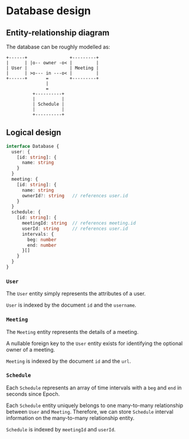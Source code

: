 # Database design

## Entity-relationship diagram

The database can be roughly modelled as:

```
+------+                +---------+
|      | |o-- owner -o< |         |
| User |                | Meeting |
|      | >o--- in ---o< |         |
+------+       =        +---------+
               |
               =
          +----------+
          |          |
          | Schedule |
          |          |
          +----------+
```

## Logical design

<!-- prettier-ignore -->
```typescript
interface Database {
  user: {
    [id: string]: {
      name: string
    }
  }
  meeting: {
    [id: string]: {
      name: string
      ownerId?: string   // references user.id
    }
  }
  schedule: {
    [id: string]: {
      meetingId: string  // references meeting.id
      userId: string     // references user.id
      intervals: {
        beg: number
        end: number
      }[]
    }
  }
}
```

### `User`

The `User` entity simply represents the attributes of a user.

`User` is indexed by the document `id` and the `username`.

### `Meeting`

The `Meeting` entity represents the details of a meeting.

A nullable foreign key to the `User` entity exists for identifying the optional owner of a meeting.

`Meeting` is indexed by the document `id` and the `url`.

### `Schedule`

Each `Schedule` represents an array of time intervals with a `beg` and `end` in seconds since Epoch.

Each `Schedule` entity uniquely belongs to one many-to-many relationship between `User` and `Meeting`. Therefore, we can store `Schedule` interval information on the many-to-many relationship entity.

`Schedule` is indexed by `meetingId` and `userId`.
